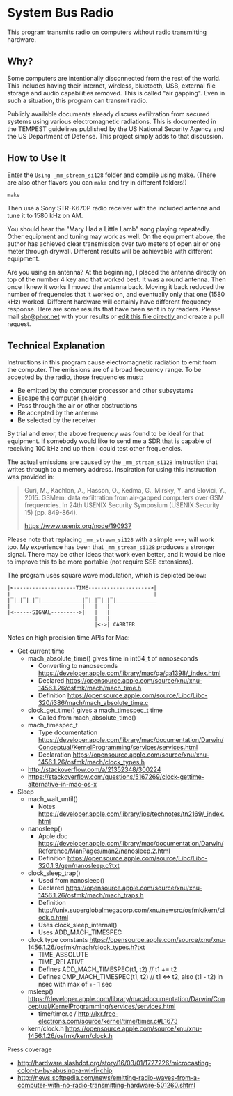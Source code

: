 System Bus Radio
==================
This program transmits radio on computers without radio transmitting hardware.

Why?
------------------
Some computers are intentionally disconnected from the rest of the world. This includes having their internet, wireless, bluetooth, USB, external file storage and audio capabilities removed. This is called "air gapping". Even in such a situation, this program can transmit radio.

Publicly available documents already discuss exfiltration from secured systems using various electromagnetic radiations. This is documented in the TEMPEST guidelines published by the US National Security Agency and the US Department of Defense. This project simply adds to that discussion.

How to Use It
------------------
Enter the `Using _mm_stream_si128` folder and compile using make. (There are also other flavors you can `make` and try in different folders!)

    make

Then use a Sony STR-K670P radio receiver with the included antenna and tune it to 1580 kHz on AM.

You should hear the "Mary Had a Little Lamb" song playing repeatedly. Other equipment and tuning may work as well. On the equipment above, the author has achieved clear transmission over two meters of open air or one meter through drywall. Different results will be achievable with different equipment.

Are you using an antenna? At the beginning, I placed the antenna directly on top of the number 4 key and that worked best. It was a round antenna. Then once I knew it works I moved the antenna back. Moving it back reduced the number of frequencies that it worked on, and eventually only that one (1580 kHz) worked. Different hardware will certainly have different frequency response. Here are some results that have been sent in by readers. Please mail sbr@phor.net with your results or [edit this file directly ](https://github.com/fulldecent/system-bus-radio/edit/master/TEST-DATA.tsv) and create a pull request.

Technical Explanation
------------------
Instructions in this program cause electromagnetic radiation to emit from the computer. The emissions are of a broad frequency range. To be accepted by the radio, those frequencies must:

 * Be emitted by the computer processor and other subsystems
 * Escape the computer shielding
 * Pass through the air or other obstructions
 * Be accepted by the antenna
 * Be selected by the receiver

By trial and error, the above frequency was found to be ideal for that equipment. If somebody would like to send me a SDR that is capable of receiving 100 kHz and up then I could test other frequencies.

The actual emissions are caused by the `_mm_stream_si128` instruction that writes through to a memory address. Inspiration for using this instruction was provided in:

> Guri, M., Kachlon, A., Hasson, O., Kedma, G., Mirsky, Y. and Elovici, Y., 2015. GSMem: data exfiltration from air-gapped computers over GSM frequencies. In 24th USENIX Security Symposium (USENIX Security 15) (pp. 849-864).
>
> https://www.usenix.org/node/190937

Please note that replacing `_mm_stream_si128` with a simple `x++;` will work too. My experience has been that  `_mm_stream_si128` produces a stronger signal. There may be other ideas that work even better, and it would be nice to improve this to be more portable (not require SSE extensions).

The program uses square wave modulation, which is depicted below:

```
|<--------------------TIME-------------------->|
|                                              |
|‾|_|‾|_|‾|_____________|‾|_|‾|_|‾|_____________
|                       |   |   |
|<------SIGNAL--------->|   |   |
                            |   |
                            |<->| CARRIER
```

Notes on high precision time APIs for Mac:

* Get current time
  * mach_absolute_time() gives time in int64_t of nanoseconds
    * Converting to nanoseconds https://developer.apple.com/library/mac/qa/qa1398/_index.html
    * Declared https://opensource.apple.com/source/xnu/xnu-1456.1.26/osfmk/mach/mach_time.h
    * Definition https://opensource.apple.com/source/Libc/Libc-320/i386/mach/mach_absolute_time.c
  * clock_get_time() gives a mach_timespec_t time
    * Called from mach_absolute_time()
  * mach_timespec_t
    * Type documentation https://developer.apple.com/library/mac/documentation/Darwin/Conceptual/KernelProgramming/services/services.html
    * Declaration https://opensource.apple.com/source/xnu/xnu-1456.1.26/osfmk/mach/clock_types.h
  * http://stackoverflow.com/a/21352348/300224
  * https://stackoverflow.com/questions/5167269/clock-gettime-alternative-in-mac-os-x
* Sleep
  * mach_wait_until()
    * Notes https://developer.apple.com/library/ios/technotes/tn2169/_index.html
  * nanosleep()
    * Apple doc https://developer.apple.com/library/mac/documentation/Darwin/Reference/ManPages/man2/nanosleep.2.html
    * Definition https://opensource.apple.com/source/Libc/Libc-320.1.3/gen/nanosleep.c?txt
  * clock_sleep_trap()
    * Used from nanosleep()
    * Declared https://opensource.apple.com/source/xnu/xnu-1456.1.26/osfmk/mach/mach_traps.h
    * Definition http://unix.superglobalmegacorp.com/xnu/newsrc/osfmk/kern/clock.c.html
    * Uses clock_sleep_internal()
    * Uses ADD_MACH_TIMESPEC
  * clock type constants https://opensource.apple.com/source/xnu/xnu-1456.1.26/osfmk/mach/clock_types.h?txt
    * TIME_ABSOLUTE
    * TIME_RELATIVE
    * Defines ADD_MACH_TIMESPEC(t1, t2) // t1  += t2
    * Defines CMP_MACH_TIMESPEC(t1, t2) // t1 <=> t2, also (t1 - t2) in nsec with max of +- 1 sec
  * msleep() https://developer.apple.com/library/mac/documentation/Darwin/Conceptual/KernelProgramming/services/services.html
    * time/timer.c /  http://lxr.free-electrons.com/source/kernel/time/timer.c#L1673
  * kern/clock.h https://opensource.apple.com/source/xnu/xnu-1456.1.26/osfmk/kern/clock.h

Press coverage

 * http://hardware.slashdot.org/story/16/03/01/1727226/microcasting-color-tv-by-abusing-a-wi-fi-chip
 * http://news.softpedia.com/news/emitting-radio-waves-from-a-computer-with-no-radio-transmitting-hardware-501260.shtml

